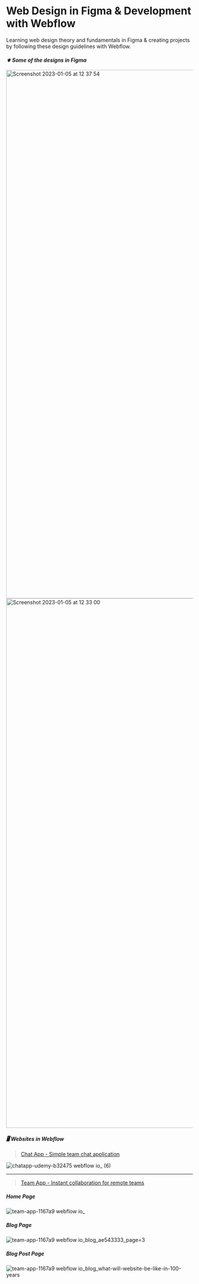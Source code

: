 # Web Design in Figma & Development with Webflow

Learning web design theory and fundamentals in Figma & creating projects by following these design guidelines with Webflow.

#### *⚜ Some of the designs in Figma*

<img width="1423" alt="Screenshot 2023-01-05 at 12 37 54" src="https://user-images.githubusercontent.com/46372998/210771773-314e8492-a4df-46cd-9e9a-8efbbf413f42.png">

<img width="1426" alt="Screenshot 2023-01-05 at 12 33 00" src="https://user-images.githubusercontent.com/46372998/210771812-79fbbfd4-f10f-41ab-af16-c7ca4a4b35de.png">

#### *🖥️ Websites in Webflow*

> [Chat App - Simple team chat application](https://chatapp-udemy-b32475.webflow.io/)

![chatapp-udemy-b32475 webflow io_ (6)](https://user-images.githubusercontent.com/46372998/210774313-fc2d4d87-adcb-4639-9e7c-24df024c3b13.png)

<hr />

> [Team App - Instant collaboration for remote teams](https://team-app-1167a9.webflow.io/)

##### Home Page

![team-app-1167a9 webflow io_](https://user-images.githubusercontent.com/46372998/210772747-bd2f5b6e-051c-486a-b00d-8cd294ae75a2.png)

##### Blog Page

![team-app-1167a9 webflow io_blog_ae543333_page=3](https://user-images.githubusercontent.com/46372998/210773534-0f473736-6fed-4445-bfd9-bcf40f9e6061.png)

##### Blog Post Page

![team-app-1167a9 webflow io_blog_what-will-website-be-like-in-100-years](https://user-images.githubusercontent.com/46372998/210773560-90a17e36-ca71-48c4-9696-b8de88e1df77.png)


